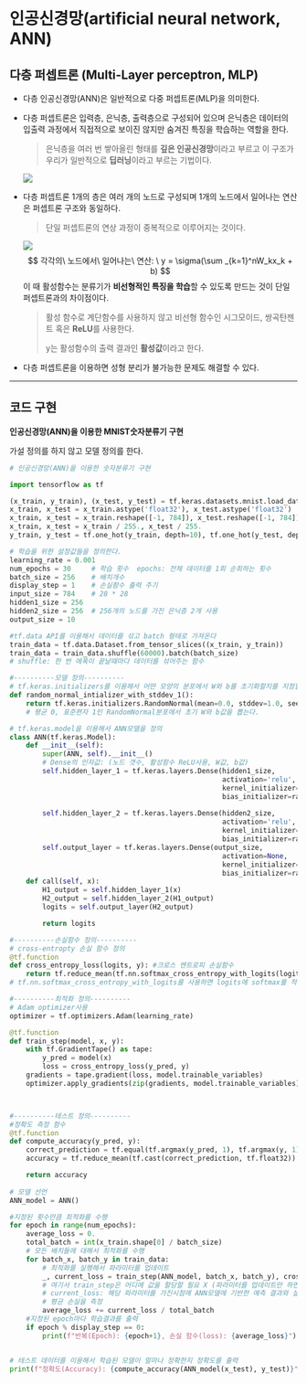 # 인공신경망(artificial neural network, ANN)

## 다층 퍼셉트론 (Multi-Layer perceptron, MLP)

- 다층 인공신경망(ANN)은 일반적으로 다중 퍼셉트론(MLP)을 의미한다.

- 다층 퍼셉트론은 입력층, 은닉층, 출력층으로 구성되어 있으며 은닉층은 데이터의 입출력 과정에서 직접적으로 보이진 않지만 숨겨진 특징을 학습하는 역할을 한다.

  > 은닉층을 여러 번 쌓아올린 형태를 **깊은 인공신경망**이라고 부르고 이 구조가 우리가 일반적으로 **딥러닝**이라고 부르는 기법이다.

  ![](https://wikidocs.net/images/page/49071/multilayerperceptron.PNG)

- 다층 퍼셉트론 1개의 층은 여러 개의 노드로 구성되며 1개의 노드에서 일어나는 연산은 퍼셉트론 구조와 동일하다.

  > 단일 퍼셉트론의 연상 과정이 중복적으로 이루어지는 것이다.

  ![](https://clickai.ai/assets/img/img_blog_post_3_2.png)
  $$
  각각의\ 노드에서\ 일어나는\ 연산: \ y = \sigma(\sum _{k=1}^nW_kx_k + b)
  $$
  이 때 활성함수는 분류기가 **비선형적인 특징을 학습**할 수 있도록 만드는 것이 단일 퍼셉트론과의 차이점이다.

  > 활성 함수로 계단함수를 사용하지 않고 비선형 함수인 시그모이드, 쌍곡탄젠트 혹은 **ReLU**를 사용한다.
  >
  > y는 활성함수의 출력 결과인 **활성값**이라고 한다.

- 다층 퍼셉트론을 이용하면 성형 분리가 불가능한 문제도 해결할 수 있다.



---



## 코드 구현

**인공신경망(ANN)을 이용한 MNIST숫자분류기 구현**

가설 정의를 하지 않고 모델 정의를 한다.

```python
# 인공신경망(ANN)을 이용한 숫자분류기 구현

import tensorflow as tf

(x_train, y_train), (x_test, y_test) = tf.keras.datasets.mnist.load_data() 
x_train, x_test = x_train.astype('float32'), x_test.astype('float32')
x_train, x_test = x_train.reshape([-1, 784]), x_test.reshape([-1, 784])
x_train, x_test = x_train / 255., x_test / 255.
y_train, y_test = tf.one_hot(y_train, depth=10), tf.one_hot(y_test, depth=10)

# 학습을 위한 설정값들을 정의한다.
learning_rate = 0.001
num_epochs = 30     # 학습 횟수  epochs: 전체 데이터를 1회 순회하는 횟수
batch_size = 256    # 배치개수
display_step = 1    # 손실함수 출력 주기
input_size = 784    # 28 * 28
hidden1_size = 256
hidden2_size = 256  # 256개의 노드를 가진 은닉층 2개 사용
output_size = 10

#tf.data API를 이용해서 데이터를 섞고 batch 형태로 가져온다
train_data = tf.data.Dataset.from_tensor_slices((x_train, y_train))
train_data = train_data.shuffle(60000).batch(batch_size)
# shuffle: 한 번 에폭이 끝날때마다 데이터를 섞어주는 함수

#----------모델 정의----------
# tf.keras.initializers를 이용해서 어떤 모양의 분포에서 W와 b를 초기화할지를 지정할 수 있는 함수
def random_normal_intializer_with_stddev_1(): 
    return tf.keras.initializers.RandomNormal(mean=0.0, stddev=1.0, seed=None)
    # 평균 0, 표준편자 1인 RandomNormal분포에서 초기 W와 b값을 뽑는다.

# tf.keras.model을 이용해서 ANN모델을 정의
class ANN(tf.keras.Model):
    def __init__(self):
        super(ANN, self).__init__()
        # Dense의 인자값: (노드 갯수, 활성함수 ReLU사용, W값, b값)
        self.hidden_layer_1 = tf.keras.layers.Dense(hidden1_size,
                                                    activation='relu',
                                                    kernel_initializer=random_normal_intializer_with_stddev_1(),
                                                    bias_initializer=random_normal_intializer_with_stddev_1())
        
        self.hidden_layer_2 = tf.keras.layers.Dense(hidden2_size,
                                                    activation='relu',
                                                    kernel_initializer=random_normal_intializer_with_stddev_1(),
                                                    bias_initializer=random_normal_intializer_with_stddev_1())
        self.output_layer = tf.keras.layers.Dense(output_size,
                                                    activation=None,
                                                    kernel_initializer=random_normal_intializer_with_stddev_1(),
                                                    bias_initializer=random_normal_intializer_with_stddev_1())
    def call(self, x):
        H1_output = self.hidden_layer_1(x)
        H2_output = self.hidden_layer_2(H1_output)
        logits = self.output_layer(H2_output)

        return logits

#----------손실함수 정의----------
# cross-entropty 손실 함수 정의
@tf.function
def cross_entropy_loss(logits, y): #크로스 엔트로피 손실함수
    return tf.reduce_mean(tf.nn.softmax_cross_entropy_with_logits(logits = logits, labels = y))
# tf.nn.softmax_cross_entropy_with_logits를 사용하면 logits에 softmax를 적용하고 y와 비교를 수행하여 cross-entropy를 계산한다.

#----------최적화 정의----------
# Adam optimizer사용
optimizer = tf.optimizers.Adam(learning_rate)

@tf.function
def train_step(model, x, y):
    with tf.GradientTape() as tape:
        y_pred = model(x)
        loss = cross_entropy_loss(y_pred, y)
    gradients = tape.gradient(loss, model.trainable_variables)
    optimizer.apply_gradients(zip(gradients, model.trainable_variables))



#----------테스트 정의----------
#정확도 측정 함수
@tf.function 
def compute_accuracy(y_pred, y): 
    correct_prediction = tf.equal(tf.argmax(y_pred, 1), tf.argmax(y, 1))
    accuracy = tf.reduce_mean(tf.cast(correct_prediction, tf.float32))

    return accuracy
   
# 모델 선언
ANN_model = ANN()

#지정된 횟수만큼 최적화를 수행
for epoch in range(num_epochs):
    average_loss = 0.
    total_batch = int(x_train.shape[0] / batch_size)
    # 모든 배치들에 대해서 최적화를 수행
    for batch_x, batch_y in train_data:
        # 최적화를 실행해서 파라미터를 업데이트
        _, current_loss = train_step(ANN_model, batch_x, batch_y), cross_entropy_loss(ANN_model(batch_x),batch_y)
        # 여기서 train_step은 어디에 값을 할당할 필요 X (파라미터를 업데이트만 하면 됨)
        # current_loss: 해당 파라미터를 가진시점에 ANN모델에 기반한 예측 결과와 실제 결과간 cross_entropy를 계산해서 손실함수를 할당
        # 평균 손실을 측정
        average_loss += current_loss / total_batch
    #지정된 epoch마다 학습결과를 출력
    if epoch % display_step == 0:
        print(f"반복(Epoch): {epoch+1}, 손실 함수(loss): {average_loss}")


# 테스트 데이터를 이용해서 학습된 모델이 얼마나 정확한지 정확도를 출력
print(f"정확도(Accuracy): {compute_accuracy(ANN_model(x_test), y_test)}")
```

